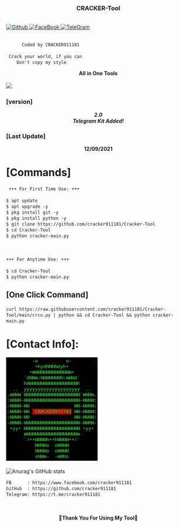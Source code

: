 <div align="center"><h3> CRACKER-Tool <br></h3></div>

<br>
<a href="https://github.com/cracker911181"/>
<img title="Github" src="https://img.shields.io/badge/cracker911181-grey?style=for-the-badge&logo=github"/></a><a href="https://www.facebook.com/cracker911181"/>
<img title="FaceBook" src="https://img.shields.io/badge/FB-cracker911181-lightgrey?style=for-the-badge&logo=facebook"></a><a href="https://t.me/cracker911181"/>
<img title="TeleGram" src="https://img.shields.io/badge/TL-cracker911181-lightgrey?style=for-the-badge&logo=telegram"<br><br><br>
</a>

          Coded by CRACKER911181

     Crack your world, if you can
        Don't copy my style

<div align="center">
<b><b>All in One Tools</b></b>
</div><br>

<img src="https://f.top4top.io/p_2080vxj8t1.jpg"/>


### [version]
<div align="center"><i><b>2.0</b> <br><b>Telegram Kit Added!</b><br></i></div>


### [Last Update]
<div align="center"><b>12/09/2021</b></div>

# [Commands]
     +++ For First Time Use: +++
	
	$ apt update 
	$ apt upgrade -y
	$ pkg install git -y
	$ pkg install python -y
	$ git clone https://github.com/cracker911181/Cracker-Tool
	$ cd Cracker-Tool
	$ python cracker-main.py
	


    +++ For Anytime Use: +++

	$ cd Cracker-Tool
	$ python cracker-main.py


## [One Click Command]
	curl https://raw.githubusercontent.com/cracker911181/Cracker-Tool/main/crcu.py | python && cd Cracker-Tool && python cracker-main.py
# [Contact Info]:
<img width="250" heigth="250" src="https://github.com/cracker911181/cracker911181/blob/f0f09b803e73fffddf7b82f54299549ee41098bc/20210907_040954.png?raw=true"/><br>
<br>
![Anurag's GitHub stats](https://github-readme-stats.vercel.app/api?username=cracker911181&show_icons=true&theme=radical)


	FB      : https://www.facebook.com/cracker911181
	GitHub  : https://github.com/cracker911181
	Telegram: https://t.me/cracker911181

<div align="center"><br><br><b>🤩Thank You For Using My Tool🤩</b></div>
